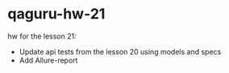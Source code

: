 # qaguru-hw-21
hw for the lesson 21:
* Update api tests from the lesson 20 using models and specs
* Add Allure-report
